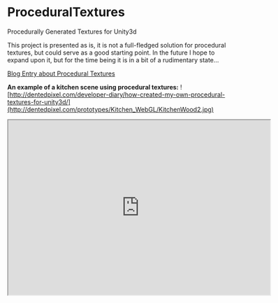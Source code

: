 ProceduralTextures
==================

Procedurally Generated Textures for Unity3d

This project is presented as is, it is not a full-fledged solution for procedural textures, but could serve as a good starting point.  In the future I hope to expand upon it, but for the time being it is in a bit of a rudimentary state...

[Blog Entry about Procedural Textures](http://dentedpixel.com/developer-diary/how-created-my-own-procedural-textures-for-unity3d/)


**An example of a kitchen scene using procedural textures:**
![http://dentedpixel.com/developer-diary/how-created-my-own-procedural-textures-for-unity3d/](http://dentedpixel.com/prototypes/Kitchen_WebGL/KitchenWood2.jpg)
<iframe src="http://dentedpixel.com/prototypes/Kitchen_WebGL/" width="600" height="400"></iframe>
